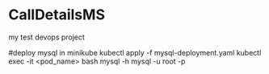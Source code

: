 # CallDetailsMS
my test devops project

#deploy mysql in minikube
kubectl apply -f mysql-deployment.yaml
kubectl exec -it <pod_name> bash
mysql -h mysql -u root -p 
